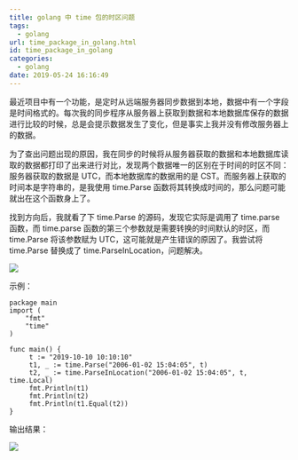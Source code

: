 ```yaml
---
title: golang 中 time 包的时区问题
tags:
  - golang
url: time_package_in_golang.html
id: time_package_in_golang
categories:
  - golang
date: 2019-05-24 16:16:49
---
```


最近项目中有一个功能，是定时从远端服务器同步数据到本地，数据中有一个字段是时间格式的。每次我的同步程序从服务器上获取到数据和本地数据库保存的数据进行比较的时候，总是会提示数据发生了变化，但是事实上我并没有修改服务器上的数据。

为了查出问题出现的原因，我在同步的时候将从服务器获取的数据和本地数据库读取的数据都打印了出来进行对比，发现两个数据唯一的区别在于时间的时区不同：服务器获取的数据是 UTC，而本地数据库的数据用的是 CST。而服务器上获取的时间本是字符串的，是我使用 time.Parse 函数将其转换成时间的，那么问题可能就出在这个函数身上了。

找到方向后，我就看了下 time.Parse 的源码，发现它实际是调用了 time.parse 函数，而 time.parse 函数的第三个参数就是需要转换的时间默认的时区，而 time.Parse 将该参数赋为 UTC，这可能就是产生错误的原因了。我尝试将 time.Parse 替换成了 time.ParseInLocation，问题解决。

![](http://www.tech-seeker.cn/wp-content/uploads/2019/05/image.png)



示例：

```golang
package main
import (
    "fmt"
    "time"
)

func main() {
     t := "2019-10-10 10:10:10"
     t1, _ := time.Parse("2006-01-02 15:04:05", t)
     t2, _ := time.ParseInLocation("2006-01-02 15:04:05", t, time.Local)
     fmt.Println(t1)
     fmt.Println(t2)
     fmt.Println(t1.Equal(t2))
}
```

输出结果：

![](http://www.tech-seeker.cn/wp-content/uploads/2019/05/image-1.png)

